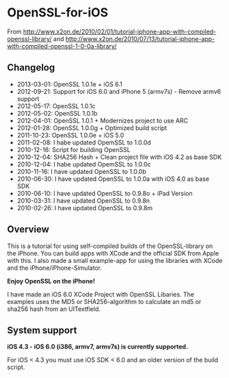 # OpenSSL-for-iOS

From <http://www.x2on.de/2010/02/01/tutorial-iphone-app-with-compiled-openssl-library/> and <http://www.x2on.de/2010/07/13/tutorial-iphone-app-with-compiled-openssl-1-0-0a-library/>

## Changelog
* 2013-03-01: OpenSSL 1.0.1e + iOS 6.1
* 2012-09-21: Support for iOS 6.0 and iPhone 5 (armv7s) - Remove armv6 support
* 2012-05-17: OpenSSL 1.0.1c
* 2012-05-02: OpenSSL 1.0.1b
* 2012-04-01: OpenSSL 1.0.1 + Modernizes project to use ARC
* 2012-01-28: OpenSSL 1.0.0g + Optimized build script
* 2011-10-23: OpenSSL 1.0.0e + iOS 5.0
* 2011-02-08: I habe updated OpemSSL to 1.0.0d
* 2010-12-16: Script for building OpenSSL
* 2010-12-04: SHA256 Hash + Clean project file with iOS 4.2 as base SDK
* 2010-12-04: I habe updated OpemSSL to 1.0.0c
* 2010-11-16: I have updated OpenSSL to 1.0.0b
* 2010-06-30: I have updated OpenSSL to 1.0.0a with iOS 4.0 as base SDK
* 2010-06-10: I have updated OpenSSL to 0.9.8o + iPad Version
* 2010-03-31: I have updated OpenSSL to 0.9.8n
* 2010-02-26: I have updated OpenSSL to 0.9.8m

## Overview
This is a tutorial for using self-compiled builds of  the OpenSSL-library on the iPhone. You can build apps with XCode and the official SDK from Apple with this. I also made a small example-app for using the libraries with XCode and the iPhone/iPhone-Simulator.

**Enjoy OpenSSL on the iPhone!**

I have made an iOS 6.0 XCode Project with OpenSSL Libaries. The examples uses the MD5 or SHA256-algorithm to calculate an md5 or sha256 hash from an UITextfield.

## System support
**iOS 4.3 - iOS 6.0 (i386, armv7, armv7s) is currently supported.**

For iOS < 4.3 you must use iOS SDK < 6.0 and an older version of the build script.